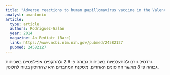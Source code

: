 ```yaml
---
title: "Adverse reactions to human papillomavirus vaccine in the Valencian Community (2007-2011)"
analyst: amantonio
article:
  type: article
  authors: Rodríguez-Galán
  year: 2014
  magazine: An Pediatr (Barc)
  link: https://www.ncbi.nlm.nih.gov/pubmed/24582127
  pubmed: 24582127
---
```


גרדסיל גורם להתעלפויות בשכיחות גבוהה פי 2.6 ולהתקפים אפילפטיים בשכיחות גבוהה פי 8 מאשר החיסונים האחרים. מסקנת המחברים היא שהחיסון בטוח לחלוטין.
